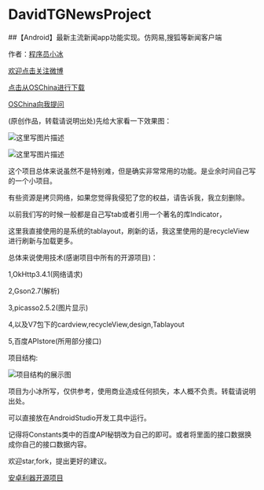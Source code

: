 # DavidTGNewsProject

##【Android】最新主流新闻app功能实现。仿网易,搜狐等新闻客户端

作者：[程序员小冰](http://blog.csdn.net/qq_21376985)  

[欢迎点击关注微博](http://weibo.com/mcxiaobing)

[点击从OSChina进行下载](http://git.oschina.net/MCXIAOBING/DavidTGNewsProject)

[OSChina向我提问](https://www.oschina.net/p/davidtgnewsproject)

(原创作品，转载请说明出处)先给大家看一下效果图： 

![这里写图片描述](https://mcxiaobing.gitee.io/blog/img/github/DavidTGNewsProject/0.png)

![这里写图片描述](https://mcxiaobing.gitee.io/blog/img/github/DavidTGNewsProject/1.gif)

这个项目总体来说虽然不是特别难，但是确实非常常用的功能。是业余时间自己写的一个小项目。

有些资源是拷贝网络，如果您觉得我侵犯了您的权益，请告诉我，我立刻删除。

以前我们写的时候一般都是自己写tab或者引用一个著名的库Indicator，

这里我直接使用的是系统的tablayout，刷新的话，我这里使用的是recycleView进行刷新与加载更多。

总体来说使用技术(感谢项目中所有的开源项目)：

1,OkHttp3.4.1(网络请求)

2,Gson2.7(解析)

3,picasso2.5.2(图片显示)

4,以及V7包下的cardview,recycleView,design,Tablayout

5,百度APIstore(所用部分接口)

项目结构:

![项目结构的展示图](https://mcxiaobing.gitee.io/blog/img/github/DavidTGNewsProject/687474703a2f2f696d672e626c6f672e6373646e2e6e65742f3230313631303236313131313132373632.png)

项目为小冰所写，仅供参考，使用商业造成任何损失，本人概不负责。转载请说明出处。

可以直接放在AndroidStudio开发工具中运行。

记得将Constants类中的百度API秘钥改为自己的即可。或者将里面的接口数据换成你自己的接口数据内容。

欢迎star,fork，提出更好的建议。

[安卓利器开源项目](https://github.com/QQ986945193/DavidAndroidProjectTools)
